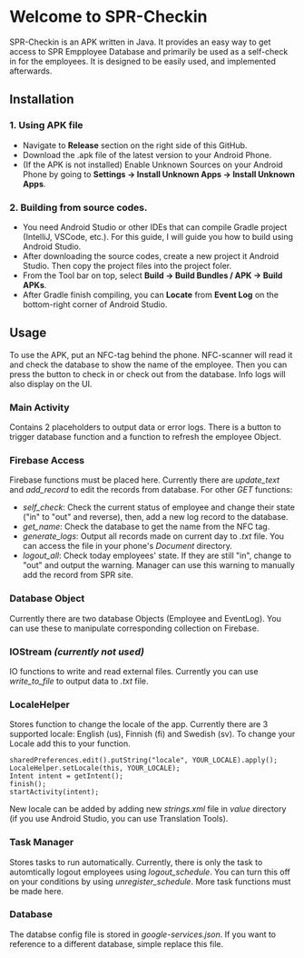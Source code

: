 # Welcome to SPR-Checkin

SPR-Checkin is an APK written in Java. It provides an easy way to get access to SPR Empployee Database and primarily be used as a self-check in for the employees. It is designed to be easily used, and implemented afterwards.


## Installation
### 1. Using APK file
* Navigate to **Release** section on the right side of this GitHub.
* Download the .apk file of the latest version to your Android Phone.
* (If the APK is not installed) Enable Unknown Sources on your Android Phone by going to **Settings -> Install Unknown Apps -> Install Unknown Apps**.

### 2. Building from source codes.
* You need Android Studio or other IDEs that can compile Gradle project (IntelliJ, VSCode, etc.). For this guide, I will guide you how to build using Android Studio.
* After downloading the source codes, create a new project it Android Studio. Then copy the project files into the project foler.
* From the Tool bar on top, select **Build -> Build Bundles / APK -> Build APKs**.
* After Gradle finish compiling, you can **Locate** from **Event Log** on the bottom-right corner of Android Studio.


##  Usage

To use the APK, put an NFC-tag behind the phone. NFC-scanner will read it and check the database to show the name of the employee. Then you can press the button to check in or check out from the database. Info logs will also display on the UI.

### Main Activity
Contains 2 placeholders to output data or error logs. There is a button to trigger database function and a function to refresh the employee Object.

### Firebase Access
Firebase functions must be placed here. Currently there are *update_text* and *add_record* to edit the records from database. For other *GET* functions:

- *self_check*: Check the current status of employee and change their state ("in" to "out" and reverse), then, add a new log record to the database.
- *get_name*: Check the database to get the name from the NFC tag.
- *generate_logs*: Output all records made on current day to *.txt* file. You can access the file in your phone's *Document* directory.
- *logout_all*: Check today employees' state. If they are still "in", change to "out" and output the warning. Manager can use this warning to manually add the record from SPR site.

### Database Object
Currently there are two database Objects (Employee and EventLog). You can use these to manipulate corresponding collection on Firebase.

### IOStream *(currently not used)*

IO functions to write and read external files. Currently you can use *write_to_file* to output data to *.txt* file.

### LocaleHelper
Stores function to change the locale of the app. Currently there are 3 supported locale: English (us), Finnish (fi) and Swedish (sv). To change your Locale add this to your function.

    sharedPreferences.edit().putString("locale", YOUR_LOCALE).apply();  
    LocaleHelper.setLocale(this, YOUR_LOCALE);  
    Intent intent = getIntent();  
    finish();  
    startActivity(intent);

New locale can be added by adding new *strings.xml* file in *value* directory (if you use Android Studio, you can use Translation Tools).

### Task Manager
Stores tasks to run automatically. Currently, there is only the task to automtically logout employees using *logout_schedule*. You can turn this off on your conditions by using *unregister_schedule*. More task functions must be made here.

### Database
The databse config file is stored in *google-services.json*. If you want to reference to a different database, simple replace this file.
